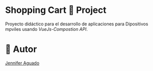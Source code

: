 # Shopping Cart 🛒 Project

Proyecto didáctico para el desarrollo de aplicaciones para Dipositivos mpviles usando _VueJs-Compostion API_.

# 👤 Autor
[Jennifer Aguado](https://github.com/JenniferAw26) 
